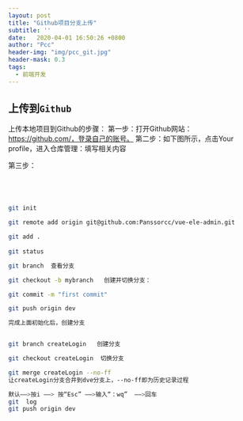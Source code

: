 ```yaml
---
layout: post
title: "Github项目分支上传"
subtitle: ''
date:   2020-04-01 16:50:26 +0800
author: "Pcc"
header-img: "img/pcc_git.jpg"
header-mask: 0.3
tags:
  - 前端开发
---
```


## 上传到`Github`

上传本地项目到Github的步骤：
第一步：打开Github网站：<https://github.com/，登录自己的账号。>
第二步：如下图所示，点击Your profile，进入仓库管理：填写相关内容

第三步：

```bash




git init

git remote add origin git@github.com:Panssorcc/vue-ele-admin.git

git add .
 
git status 

git branch  查看分支

git checkout -b mybranch   创建并切换分支： 

git commit -m "first commit"

git push origin dev 

完成上面初始化后，创建分支


git branch createLogin   创建分支

git checkout createLogin  切换分支

git merge createLogin --no-ff  
让createLogin分支合并到dve分支上，--no-ff即为历史记录过程

默认——>按i ——> 按“Esc” ——>输入“：wq”  ——>回车
git  log
git push origin dev 





```